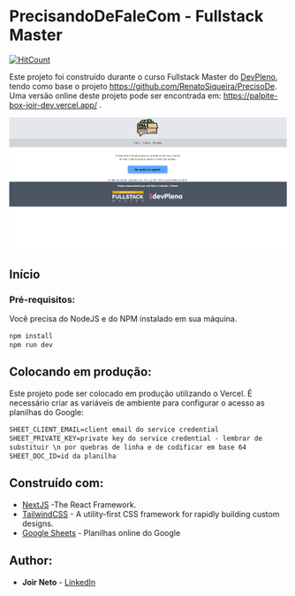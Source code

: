 # PrecisandoDeFaleCom - Fullstack Master
 
[![HitCount](https://hits.dwyl.com/joirneto/palpite_box.svg)](https://hits.dwyl.com/joirneto/PrecisandoDeFaleCom)

Este projeto foi construído durante o curso Fullstack Master do [DevPleno](https://devpleno.com), tendo como base o projeto https://github.com/RenatoSiqueira/PrecisoDe. Uma versão online deste projeto pode ser encontrada em: https://palpite-box-joir-dev.vercel.app/ .

![Preview](https://github.com/joirneto/palpite_box/blob/master/public/palpite-box.png?raw=true)


## Início

### Pré-requisitos:

Você precisa do NodeJS e do NPM instalado em sua máquina.

```
npm install
npm run dev
```

## Colocando em produção:

Este projeto pode ser colocado em produção utilizando o Vercel. É necessário criar as variáveis de ambiente para configurar o acesso as planilhas do Google:

```
SHEET_CLIENT_EMAIL=client email do service credential
SHEET_PRIVATE_KEY=private key do service credential - lembrar de substituir \n por quebras de linha e de codificar em base 64
SHEET_DOC_ID=id da planilha
```

## Construído com:

* [NextJS](https://nextjs.org/) -The React Framework.
* [TailwindCSS](https://tailwindcss.com/) - A utility-first CSS framework for
rapidly building custom designs.
* [Google Sheets](https://drive.google.com) - Planilhas online do Google

## Author:

* **Joir Neto** - [LinkedIn](https://www.linkedin.com/in/joir-neto/)
